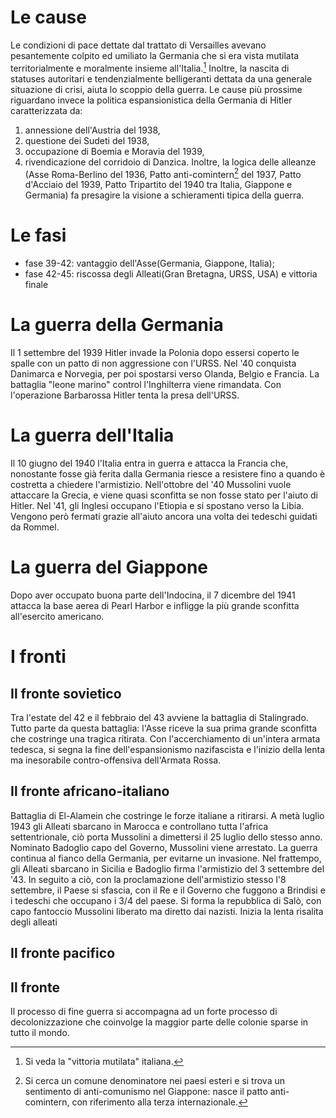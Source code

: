 # Le cause

Le condizioni di pace dettate dal trattato di Versailles avevano pesantemente colpito ed umiliato la Germania che si era vista mutilata territorialmente e moralmente insieme all'Italia.[^1] Inoltre, la nascita di statuses autoritari e tendenzialmente belligeranti dettata da una generale situazione di crisi, aiuta lo scoppio della guerra.
Le cause più prossime riguardano invece la politica espansionistica della Germania di Hitler caratterizzata da: 

1. annessione dell'Austria del 1938,
2. questione dei Sudeti del 1938,
3. occupazione di Boemia e Moravia del 1939,
4. rivendicazione del corridoio di Danzica.
   Inoltre, la logica delle alleanze (Asse Roma-Berlino del 1936, Patto anti-comintern[^2] del 1937, Patto d'Acciaio del 1939, Patto Tripartito del 1940 tra Italia, Giappone e Germania) fa presagire la visione a schieramenti tipica della guerra. 

# Le fasi

- fase 39-42: vantaggio dell'Asse(Germania, Giappone, Italia);
- fase 42-45: riscossa degli Alleati(Gran Bretagna, URSS, USA) e vittoria finale

# La guerra della Germania

Il 1 settembre del 1939 Hitler invade la Polonia dopo essersi coperto le spalle con un patto di non aggressione con l'URSS. Nel '40 conquista Danimarca e Norvegia, per poi spostarsi verso Olanda, Belgio e Francia. La battaglia "leone marino" control l'Inghilterra viene rimandata. Con l'operazione Barbarossa Hitler tenta la presa dell'URSS. 

# La guerra dell'Italia

Il 10 giugno del 1940 l'Italia entra in guerra e attacca la Francia che, nonostante fosse già ferita dalla Germania riesce a resistere fino a quando è costretta a chiedere l'armistizio. Nell'ottobre del '40 Mussolini vuole attaccare la Grecia, e viene quasi sconfitta se non fosse stato per l'aiuto di Hitler. Nel '41, gli Inglesi occupano l'Etiopia e si spostano verso la Libia. Vengono però fermati grazie all'aiuto ancora una volta dei tedeschi guidati da Rommel. 

# La guerra del Giappone

Dopo aver occupato buona parte dell'Indocina, il 7 dicembre del 1941 attacca la base aerea di Pearl Harbor e infligge la più grande sconfitta all'esercito americano.

# I fronti

## Il fronte sovietico

Tra l'estate del 42 e il febbraio del 43 avviene la battaglia di Stalingrado. Tutto parte da questa battaglia: l'Asse riceve la sua prima grande sconfitta che costringe una tragica ritirata. Con l'accerchiamento di un'intera armata tedesca, si segna la fine dell'espansionismo nazifascista e l'inizio della lenta ma inesorabile contro-offensiva dell'Armata Rossa. 

## Il fronte africano-italiano

Battaglia di El-Alamein che costringe le forze italiane a ritirarsi. A metà luglio 1943 gli Alleati sbarcano in Marocca e controllano tutta l'africa settentrionale, ciò porta Mussolini a dimettersi il 25 luglio dello stesso anno. Nominato Badoglio capo del Governo, Mussolini viene arrestato. La guerra continua al fianco della Germania, per evitarne un invasione. 
Nel frattempo, gli Alleati sbarcano in Sicilia e Badoglio firma l'armistizio del 3 settembre del '43. In seguito a ciò, con la proclamazione dell'armistizio stesso l'8 settembre, il Paese si sfascia, con il Re e il Governo che fuggono a Brindisi e i tedeschi che occupano i 3/4 del paese. Si forma la repubblica di Salò, con capo fantoccio Mussolini liberato ma diretto dai nazisti. Inizia la lenta risalita degli alleati 

## Il fronte pacifico

## Il fronte

Il processo di fine guerra si accompagna ad un forte processo di decolonizzazione che coinvolge la maggior parte delle colonie sparse in tutto il mondo.

[^1]: Si veda la "vittoria mutilata" italiana.
[^2]: Si cerca un comune denominatore nei paesi esteri e si trova un sentimento di anti-comunismo nel Giappone: nasce il patto anti-comintern, con riferimento alla terza internazionale.